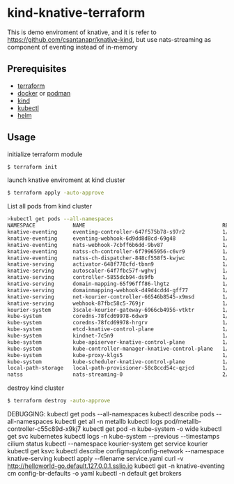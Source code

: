 # kind-knative-terraform

This is demo enviroment of knative, and it is refer to https://github.com/csantanapr/knative-kind, but use nats-streaming as component of eventing instead of in-memory

## Prerequisites
- [terraform](https://www.terraform.io/downloads.html)
- [docker](https://www.docker.com/products/docker-desktop) or [podman](https://podman.io/getting-started/installation)
- [kind](https://kind.sigs.k8s.io/docs/user/quick-start#installation)
- [kubectl](https://kubernetes.io/docs/tasks/tools/install-kubectl/)
- [helm](https://helm.sh/docs/intro/install/)

## Usage
initialize terraform module
```bash
$ terraform init
```
launch knative enviroment at kind cluster
```bash
$ terraform apply -auto-approve
```
List all pods from kind cluster
```bash
>kubectl get pods --all-namespaces
NAMESPACE            NAME                                            READY   STATUS    RESTARTS   AGE
knative-eventing     eventing-controller-647f575b78-s97r2            1/1     Running   0          12m
knative-eventing     eventing-webhook-6d9dd8d8cd-69g48               1/1     Running   0          12m
knative-eventing     nats-webhook-7cbff6b6dd-9bv87                   1/1     Running   0          11m
knative-eventing     natss-ch-controller-6f79965956-c6vr9            1/1     Running   0          11m
knative-eventing     natss-ch-dispatcher-848cf558f5-kwjwc            1/1     Running   0          11m
knative-serving      activator-648f778cfd-tbnn9                      1/1     Running   0          13m
knative-serving      autoscaler-64f7fbc57f-wghvj                     1/1     Running   0          13m
knative-serving      controller-5855dcb94-ds9fb                      1/1     Running   0          13m
knative-serving      domain-mapping-65f96fff86-lhgtz                 1/1     Running   0          13m
knative-serving      domainmapping-webhook-d49d4cdd4-gff77           1/1     Running   0          13m
knative-serving      net-kourier-controller-66546b8545-x9msd         1/1     Running   0          12m
knative-serving      webhook-87fbc58c5-769jr                         1/1     Running   0          13m
kourier-system       3scale-kourier-gateway-6966cb4956-vtktr         1/1     Running   0          12m
kube-system          coredns-78fcd69978-6dwx9                        1/1     Running   0          13m
kube-system          coredns-78fcd69978-hrgrv                        1/1     Running   0          13m
kube-system          etcd-knative-control-plane                      1/1     Running   0          14m
kube-system          kindnet-7c5n9                                   1/1     Running   0          13m
kube-system          kube-apiserver-knative-control-plane            1/1     Running   0          14m
kube-system          kube-controller-manager-knative-control-plane   1/1     Running   0          14m
kube-system          kube-proxy-klgs5                                1/1     Running   0          13m
kube-system          kube-scheduler-knative-control-plane            1/1     Running   0          14m
local-path-storage   local-path-provisioner-58c8ccd54c-qzjcd         1/1     Running   0          13m
natss                nats-streaming-0                                2/2     Running   0          11m
```
destroy kind cluster
```bash
$ terraform destroy -auto-approve
```

DEBUGGING:
kubectl get pods --all-namespaces
kubectl describe pods --all-namespaces
kubectl get all -n metallb
kubectl logs pod/metallb-controller-c55c89d-x9kj7
kubectl get pod -n kube-system -o wide
kubectl get svc kubernetes
kubectl logs <cilium-pod-that-failed-to-start>  -n kube-system --previous --timestamps
cilium status
kubectl --namespace kourier-system get service kourier
kubectl get ksvc
kubectl describe configmap/config-network --namespace knative-serving
kubectl apply --filename service.yaml
curl -v http://helloworld-go.default.127.0.0.1.sslip.io
kubectl get -n knative-eventing cm config-br-defaults -o yaml 
kubectl -n default get brokers